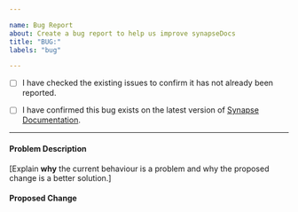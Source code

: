 ```yaml
---

name: Bug Report
about: Create a bug report to help us improve synapseDocs
title: "BUG:"
labels: "bug"

---
```


- [ ] I have checked the existing issues to confirm it has not already been reported.

- [ ] I have confirmed this bug exists on the latest version of [Synapse Documentation](https://docs.synapse.org/).


---

#### Problem Description

[Explain **why** the current behaviour is a problem and why the proposed change is a better solution.]

#### Proposed Change
